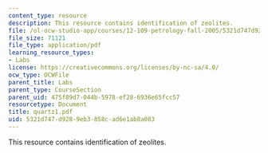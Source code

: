 ```yaml
---
content_type: resource
description: This resource contains identification of zeolites.
file: /ol-ocw-studio-app/courses/12-109-petrology-fall-2005/5321d747d9289eb3858cad6e1ab8a083_quartz1.pdf
file_size: 71121
file_type: application/pdf
learning_resource_types:
- Labs
license: https://creativecommons.org/licenses/by-nc-sa/4.0/
ocw_type: OCWFile
parent_title: Labs
parent_type: CourseSection
parent_uid: 475f89d7-044b-5978-ef28-6936e65fcc57
resourcetype: Document
title: quartz1.pdf
uid: 5321d747-d928-9eb3-858c-ad6e1ab8a083
---
```

This resource contains identification of zeolites.
